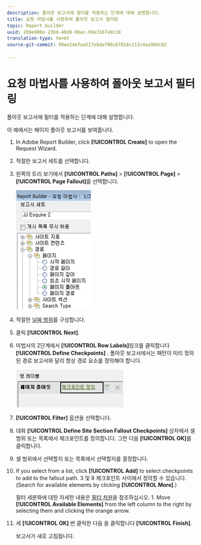 ```yaml
---
description: 폴아웃 보고서에 필터를 적용하는 단계에 대해 설명합니다.
title: 요청 마법사를 사용하여 폴아웃 보고서 필터링
topic: Report builder
uuid: 269e900e-23bd-48d8-9bac-69e3167a9c18
translation-type: tm+mt
source-git-commit: 99ee24efaa517e8da700c67818c111c4aa90dc02

---
```



# 요청 마법사를 사용하여 폴아웃 보고서 필터링

폴아웃 보고서에 필터를 적용하는 단계에 대해 설명합니다.

이 예에서는 페이지 폴아웃 보고서를 보여줍니다.

1. In Adobe Report Builder, click **[!UICONTROL Create]** to open the Request Wizard.
1. 적절한 보고서 세트를 선택합니다.
1. 왼쪽의 트리 보기에서 **[!UICONTROL Paths]** > **[!UICONTROL Page]** > **[!UICONTROL Page Fallout]**&#x200B;를 선택합니다.

   ![](assets/page_fallout.png)

1. 적절한 [날짜 범위](/help/analyze/report-builder/data-requests/configuring-report-dates/custom-calendar.md)를 구성합니다.
1. 클릭 **[!UICONTROL Next]**.
1. 마법사의 2단계에서 **[!UICONTROL Row Labels]**&#x200B;링크를 클릭합니다 **[!UICONTROL Define Checkpoints]** . 폴아웃 보고서에서는 패턴이 미리 정의된 경로 보고서와 달리 항상 경로 요소를 정의해야 합니다. 

   ![](assets/define_checkpoints.png)

1. **[!UICONTROL Filter]** 옵션을 선택합니다.

1. 대화 **[!UICONTROL Define Site Section Fallout Checkpoints]** 상자에서 셀 범위 또는 목록에서 체크포인트를 정의합니다. 그런 다음 **[!UICONTROL OK]**&#x200B;를 클릭합니다.
1. 셀 범위에서 선택할지 또는 목록에서 선택할지를 결정합니다.
1. If you select from a list, click **[!UICONTROL Add]** to select checkpoints to add to the fallout path. 3 및 8 체크포인트 사이에서 정의할 수 있습니다. (Search for available elements by clicking **[!UICONTROL More]**.)

   필터 세분화에 대한 자세한 내용은 [필터 차원](/help/analyze/report-builder/layout/c-filter-dimensions/filter-dimensions.md)을 참조하십시오. 1. Move **[!UICONTROL Available Elements]** from the left column to the right by selecting them and clicking the orange arrow.
1. 세 **[!UICONTROL OK]** 번 클릭한 다음 을 클릭합니다 **[!UICONTROL Finish]**.

   보고서가 새로 고침됩니다.
